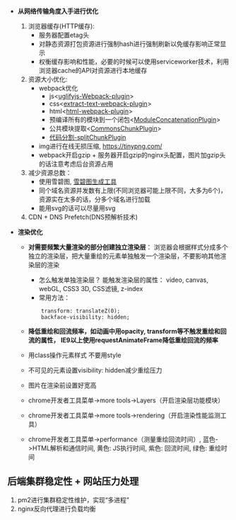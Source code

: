 - **从网络传输角度入手进行优化**
    1. 浏览器缓存(HTTP缓存):
        - 服务器配置etag头
        - 对静态资源打包资源进行强制hash进行强制刷新以免缓存影响正常显示
        - 权衡缓存影响和性能，必要的时候可以使用serviceworker技术，利用浏览器cache的API对资源进行本地缓存
    2. 资源大小优化: 
        - webpack优化
            - js<[uglifyjs-Webpack-plugin](https://webpack.js.org/plugins/uglifyjs-webpack-plugin/#root)>
            - css<[extract-text-webpack-plugin](https://webpack.js.org/plugins/extract-text-webpack-plugin/#root)>
            - html<[html-webpack-plugin](https://webpack.js.org/plugins/html-webpack-plugin/#root)>
            - 预编译所有的模块到一个闭包<[ModuleConcatenationPlugin](https://webpack.docschina.org/plugins/module-concatenation-plugin/)>
            - 公共模块提取<[CommonsChunkPlugin](https://webpack.docschina.org/plugins/commons-chunk-plugin/#src/components/Sidebar/Sidebar.jsx)>
            - [代码分割-splitChunkPlugin](http://t.cn/AiCXUfTU)
        - img进行在线无损压缩, https://tinypng.com/
        - webpack开启gzip + 服务器开启gzip的nginx头配置，图片加gzip头的话注意考虑后台资源占用
    3. 减少资源总数： 
        - 使用雪碧图,  [雪碧图生成工具](https://www.toptal.com/developers/css/sprite-generator)
        - 同个域名资源并发数有上限(不同浏览器可能上限不同，大多为6个)， 资源实在太多的话，分多个域名进行加载
        - 能用svg的话可以尽量用svg
    4. CDN + DNS Prefetch(DNS预解析技术)

- **渲染优化**
    - **对需要频繁大量渲染的部分创建独立渲染层**： 浏览器会根据样式分成多个独立的渲染层，把大量重绘的元素单独触发一个渲染层，不要影响其他渲染层的渲染
        - 怎么触发单独渲染层？ 能触发渲染层的属性： video, canvas, webGL, CSS3 3D, CSS滤镜, z-index
        - 常用方法： 
        ```
            transform: translateZ(0);
            backface-visibility: hidden;
        ```
    - **降低重绘和回流频率，如动画中用opacity, transform等不触发重绘和回流的属性， IE9以上使用requestAnimateFrame降低重绘回流的频率**
    - 用class操作元素样式 不要用style
    - 不可见的元素设置visibility: hidden减少重绘压力
    - 图片在渲染前设置好宽高
    
    
    - chrome开发者工具菜单→more tools→Layers（开启渲染层功能模块）
    - chrome开发者工具菜单→more tools→rendering（开启渲染性能监测工具）
    - chrome开发者工具菜单→performance（测量重绘回流时间）, 蓝色->HTML解析和通信时间, 黄色: JS执行时间, 紫色: 回流时间, 绿色: 重绘时间
    
    
## 后端集群稳定性 + 网站压力处理
1. pm2进行集群稳定性维护，实现“多进程”
2. nginx反向代理进行负载均衡
